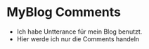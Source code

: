 # MyBlog Comments
- Ich habe Untterance für mein Blog benutzt. 
- Hier werde ich nur die Comments handeln
